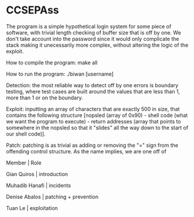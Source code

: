 # CCSEPAss

The program is a simple hypothetical login system for some piece of software, with trivial length checking of buffer size that is off by one. We don't take account into the password since it would only complicate the stack making it unecessarily more complex, without altering the logic of the exploit.

How to compile the program:
make all

How to run the program:
./biwan [username]
  
Detection: the most reliable way to detect off by one errors is boundary testing, where test cases are built around the values that are less than 1, more than 1 or on the boundary.
  
Exploit: inputting an array of characters that are exactly 500 in size, that contains the following structure [nopsled (array of 0x90) - shell code (what we want the program to execute) - return addresses (array that points to somewhere in the nopsled so that it "slides" all the way down to the start of our shell code)].
  
Patch: patching is as trivial as adding or removing the "=" sign from the offending control structure. As the name implies, we are one off of 



Member        | Role


Gian Quiros   | introduction 

Muhadib Hanafi | incidents

Denise Abalos | patching + prevention

Tuan Le | exploitation


